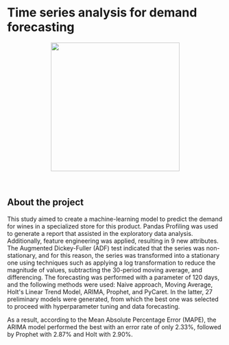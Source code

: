 # Time series analysis for demand forecasting 

<p align="center">
  <img src="https://blogger.googleusercontent.com/img/b/R29vZ2xl/AVvXsEhWApZWwMXe9_ymkjJSe_ciD8zUbCnnNbP8qYYknSi4hxd7TIqZ1JnAspLxQahgC-_44sclV-81Px5eYouEDlBZPfHfSrNOO3QcYQtLMkhKLkA6X4XAu3vYsa6HwD0f9W1nXt01Ru1nCfRAZ_Y1EvG_D_VfmRz0Q2Cnxyr1tK-ZjDv_VDomxUx4Bk-4-yk/s16000/clock_ts.png" height=300px>
</p>
<br/>

## About the project
This study aimed to create a machine-learning model to predict the demand for wines in a specialized store for this product. Pandas Profiling was used to generate a report that assisted in the exploratory data analysis. Additionally, feature engineering was applied, resulting in 9 new attributes. The Augmented Dickey-Fuller (ADF) test indicated that the series was non-stationary, and for this reason, the series was transformed into a stationary one using techniques such as applying a log transformation to reduce the magnitude of values, subtracting the 30-period moving average, and differencing. The forecasting was performed with a parameter of 120 days, and the following methods were used: Naive approach, Moving Average, Holt's Linear Trend Model, ARIMA, Prophet, and PyCaret. In the latter, 27 preliminary models were generated, from which the best one was selected to proceed with hyperparameter tuning and data forecasting.

As a result, according to the Mean Absolute Percentage Error (MAPE), the ARIMA model performed the best with an error rate of only 2.33%, followed by Prophet with 2.87% and Holt with 2.90%.
